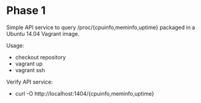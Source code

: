 # Phase 1

Simple API service to query /proc/{cpuinfo,meminfo,uptime} packaged in a
Ubuntu 14.04 Vagrant image.

Usage:

  - checkout repository
  - vagrant up
  - vagrant ssh

Verify API service:

  - curl -O http://localhost:1404/{cpuinfo,meminfo,uptime}


